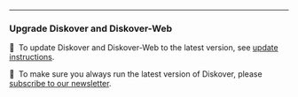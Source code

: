 ___
### Upgrade Diskover and Diskover-Web

🔴 &nbsp;To update Diskover and Diskover-Web to the latest version, see [update instructions](https://docs.diskoverdata.com/diskover_installation_guide/#software-update-installation).

🔴 &nbsp;To make sure you always run the latest version of Diskover, please [subscribe to our newsletter](https://www.diskoverdata.com/subscribe/).
